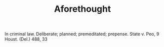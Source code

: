 ---
title: Aforethought
letter: A
permalink: "/definitions/aforethought.html"
body: In criminal law. Deliberate; planned; premeditated; prepense. State v. Peo,
  9 Houst. (Del.) 488, 33
published_at: '2018-07-07'
source: Black's Law Dictionary
layout: post
---